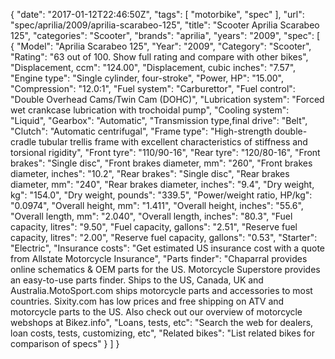 {
    "date": "2017-01-12T22:46:50Z",
    "tags": [
        "motorbike",
        "spec"
    ],
    "url": "spec\/aprilia\/2009\/aprilia-scarabeo-125",
    "title": "Scooter Aprilia Scarabeo 125",
    "categories": "Scooter",
    "brands": "aprilia",
    "years": "2009",
    "spec": [
        {
            "Model": "Aprilia Scarabeo 125",
            "Year": "2009",
            "Category": "Scooter",
            "Rating": "63 out of 100. Show full rating and compare with other bikes",
            "Displacement, ccm": "124.00",
            "Displacement, cubic inches": "7.57",
            "Engine type": "Single cylinder, four-stroke",
            "Power, HP": "15.00",
            "Compression": "12.0:1",
            "Fuel system": "Carburettor",
            "Fuel control": "Double Overhead Cams\/Twin Cam (DOHC)",
            "Lubrication system": "Forced  wet crankcase lubrication with trochoidal pump",
            "Cooling system": "Liquid",
            "Gearbox": "Automatic",
            "Transmission type,final drive": "Belt",
            "Clutch": "Automatic centrifugal",
            "Frame type": "High-strength double-cradle tubular trellis frame with excellent characteristics              of stiffness and torsional rigidity",
            "Front tyre": "110\/90-16",
            "Rear tyre": "120\/80-16",
            "Front brakes": "Single disc",
            "Front brakes diameter, mm": "260",
            "Front brakes diameter, inches": "10.2",
            "Rear brakes": "Single disc",
            "Rear brakes diameter, mm": "240",
            "Rear brakes diameter, inches": "9.4",
            "Dry weight, kg": "154.0",
            "Dry weight, pounds": "339.5",
            "Power\/weight ratio, HP\/kg": "0.0974",
            "Overall height, mm": "1.411",
            "Overall height, inches": "55.6",
            "Overall length, mm": "2.040",
            "Overall length, inches": "80.3",
            "Fuel capacity, litres": "9.50",
            "Fuel capacity, gallons": "2.51",
            "Reserve fuel capacity, litres": "2.00",
            "Reserve fuel capacity, gallons": "0.53",
            "Starter": "Electric",
            "Insurance costs": "Get estimated US insurance cost with a quote from Allstate Motorcycle Insurance",
            "Parts finder": "Chaparral provides online schematics & OEM parts for the US.   Motorcycle Superstore provides an easy-to-use parts finder. Ships to the US, Canada, UK and Australia.MotoSport.com ships motorcycle parts and accessories to most countries.    Sixity.com has low prices and free shipping on ATV and motorcycle parts to the US. Also check out our overview of motorcycle webshops at Bikez.info",
            "Loans, tests, etc": "Search the web for dealers, loan costs, tests, customizing, etc",
            "Related bikes": "List related bikes for comparison of specs"
        }
    ]
}